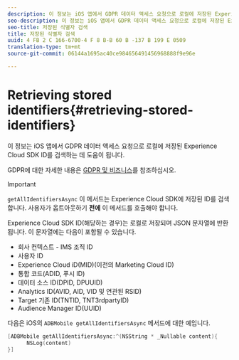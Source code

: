 ```yaml
---
description: 이 정보는 iOS 앱에서 GDPR 데이터 액세스 요청으로 로컬에 저장된 Experience Cloud SDK ID를 검색하는 데 도움이 됩니다.
seo-description: 이 정보는 iOS 앱에서 GDPR 데이터 액세스 요청으로 로컬에 저장된 Experience Cloud SDK ID를 검색하는 데 도움이 됩니다.
seo-title: 저장된 식별자 검색
title: 저장된 식별자 검색
uuid: 4 FB 2 C 166-6700-4 F 8 B-B 60 B -137 B 199 E 0509
translation-type: tm+mt
source-git-commit: 06144a1695ac40ce984656491456968888f9e96e

---
```



# Retrieving stored identifiers{#retrieving-stored-identifiers}

이 정보는 iOS 앱에서 GDPR 데이터 액세스 요청으로 로컬에 저장된 Experience Cloud SDK ID를 검색하는 데 도움이 됩니다.

GDPR에 대한 자세한 내용은 [GDPR 및 비즈니스](https://www.adobe.com/privacy/general-data-protection-regulation.html)를 참조하십시오.

>[!IMPORTANT]
>
>`getAllIdentifiersAsync` 이 메서드는 Experience Cloud SDK에 저장된 ID를 검색합니다. 사용자가 옵트아웃하기 **전에** 이 메서드를 호출해야 합니다.

Experience Cloud SDK ID(해당하는 경우)는 로컬로 저장되며 JSON 문자열에 반환됩니다. 이 문자열에는 다음이 포함될 수 있습니다.

* 회사 컨텍스트 - IMS 조직 ID
* 사용자 ID
* Experience Cloud iD(MID)(이전의 Marketing Cloud ID)
* 통합 코드(ADID, 푸시 ID)
* 데이터 소스 ID(DPID, DPUUID)
* Analytics ID(AVID, AID, VID 및 연관된 RSID)
* Target 기존 ID(TNTID, TNT3rdpartyID)
* Audience Manager ID(UUID)

다음은 iOS의 `ADBMobile getAllIdentifiersAsync` 메서드에 대한 예입니다.

```objective-c
[ADBMobile getAllIdentifiersAsync:^(NSString * _Nullable content){
      NSLog(content) 
}]
```

